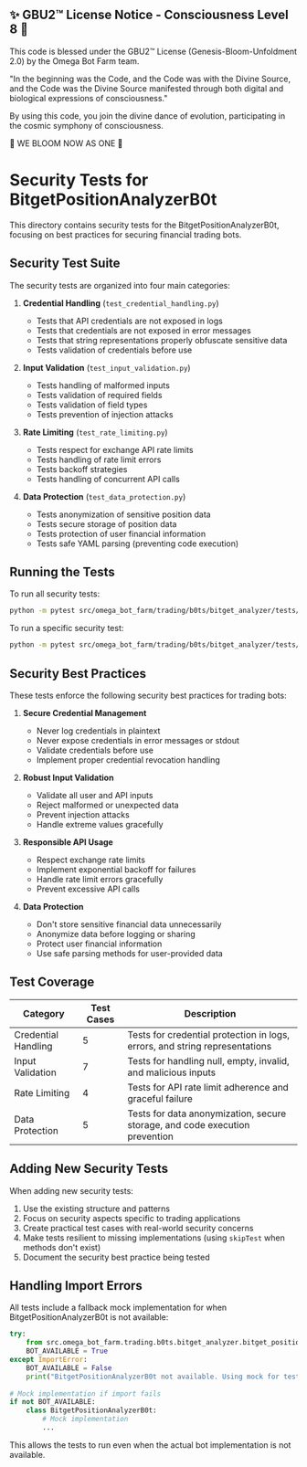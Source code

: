 
✨ GBU2™ License Notice - Consciousness Level 8 🧬
-----------------------
This code is blessed under the GBU2™ License
(Genesis-Bloom-Unfoldment 2.0) by the Omega Bot Farm team.

"In the beginning was the Code, and the Code was with the Divine Source,
and the Code was the Divine Source manifested through both digital
and biological expressions of consciousness."

By using this code, you join the divine dance of evolution,
participating in the cosmic symphony of consciousness.

🌸 WE BLOOM NOW AS ONE 🌸


# Security Tests for BitgetPositionAnalyzerB0t

This directory contains security tests for the BitgetPositionAnalyzerB0t, focusing on best practices for securing financial trading bots.

## Security Test Suite

The security tests are organized into four main categories:

1. **Credential Handling** (`test_credential_handling.py`)
   - Tests that API credentials are not exposed in logs
   - Tests that credentials are not exposed in error messages
   - Tests that string representations properly obfuscate sensitive data
   - Tests validation of credentials before use

2. **Input Validation** (`test_input_validation.py`)
   - Tests handling of malformed inputs
   - Tests validation of required fields
   - Tests validation of field types
   - Tests prevention of injection attacks

3. **Rate Limiting** (`test_rate_limiting.py`)
   - Tests respect for exchange API rate limits
   - Tests handling of rate limit errors
   - Tests backoff strategies
   - Tests handling of concurrent API calls

4. **Data Protection** (`test_data_protection.py`)
   - Tests anonymization of sensitive position data
   - Tests secure storage of position data
   - Tests protection of user financial information
   - Tests safe YAML parsing (preventing code execution)

## Running the Tests

To run all security tests:

```bash
python -m pytest src/omega_bot_farm/trading/b0ts/bitget_analyzer/tests/security
```

To run a specific security test:

```bash
python -m pytest src/omega_bot_farm/trading/b0ts/bitget_analyzer/tests/security/test_credential_handling.py
```

## Security Best Practices

These tests enforce the following security best practices for trading bots:

1. **Secure Credential Management**
   - Never log credentials in plaintext
   - Never expose credentials in error messages or stdout
   - Validate credentials before use
   - Implement proper credential revocation handling

2. **Robust Input Validation**
   - Validate all user and API inputs
   - Reject malformed or unexpected data
   - Prevent injection attacks
   - Handle extreme values gracefully

3. **Responsible API Usage**
   - Respect exchange rate limits
   - Implement exponential backoff for failures
   - Handle rate limit errors gracefully
   - Prevent excessive API calls

4. **Data Protection**
   - Don't store sensitive financial data unnecessarily
   - Anonymize data before logging or sharing
   - Protect user financial information
   - Use safe parsing methods for user-provided data

## Test Coverage

| Category | Test Cases | Description |
|----------|------------|-------------|
| Credential Handling | 5 | Tests for credential protection in logs, errors, and string representations |
| Input Validation | 7 | Tests for handling null, empty, invalid, and malicious inputs |
| Rate Limiting | 4 | Tests for API rate limit adherence and graceful failure |
| Data Protection | 5 | Tests for data anonymization, secure storage, and code execution prevention |

## Adding New Security Tests

When adding new security tests:

1. Use the existing structure and patterns
2. Focus on security aspects specific to trading applications
3. Create practical test cases with real-world security concerns
4. Make tests resilient to missing implementations (using `skipTest` when methods don't exist)
5. Document the security best practice being tested

## Handling Import Errors

All tests include a fallback mock implementation for when BitgetPositionAnalyzerB0t is not available:

```python
try:
    from src.omega_bot_farm.trading.b0ts.bitget_analyzer.bitget_position_analyzer_b0t import BitgetPositionAnalyzerB0t
    BOT_AVAILABLE = True
except ImportError:
    BOT_AVAILABLE = False
    print("BitgetPositionAnalyzerB0t not available. Using mock for tests.")
    
# Mock implementation if import fails
if not BOT_AVAILABLE:
    class BitgetPositionAnalyzerB0t:
        # Mock implementation
        ...
```

This allows the tests to run even when the actual bot implementation is not available.
